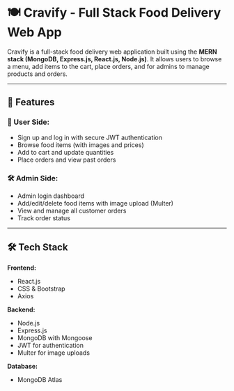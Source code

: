 # 🍽️ Cravify - Full Stack Food Delivery Web App

Cravify is a full-stack food delivery web application built using the **MERN stack (MongoDB, Express.js, React.js, Node.js)**. It allows users to browse a menu, add items to the cart, place orders, and for admins to manage products and orders.

---

## 🚀 Features

### 👤 User Side:
- Sign up and log in with secure JWT authentication
- Browse food items (with images and prices)
- Add to cart and update quantities
- Place orders and view past orders

### 🛠️ Admin Side:
- Admin login dashboard
- Add/edit/delete food items with image upload (Multer)
- View and manage all customer orders
- Track order status

---

## 🛠️ Tech Stack

**Frontend:**  
- React.js  
- CSS & Bootstrap  
- Axios  

**Backend:**  
- Node.js  
- Express.js  
- MongoDB with Mongoose  
- JWT for authentication  
- Multer for image uploads  

**Database:**  
- MongoDB Atlas  

